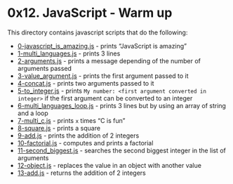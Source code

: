 # 0x12. JavaScript - Warm up
This directory contains javascript scripts that do the following:
- [0-javascript_is_amazing.js](0-javascript_is_amazing.js) - prints “JavaScript is amazing”
- [1-multi_languages.js](1-multi_languages.js) - prints 3 lines
- [2-arguments.js](2-arguments.js) - prints a message depending of the number of arguments passed
- [3-value_argument.js](3-value_argument.js) - prints the first argument passed to it
- [4-concat.js](4-concat.js) - prints two arguments passed to it
- [5-to_integer.js](5-to_integer.js) - prints `My number: <first argument converted in integer>` if the first argument can be converted to an integer
- [6-multi_languages_loop.js](6-multi_languages_loop.js) - prints 3 lines but by using an array of string and a loop
- [7-multi_c.js](7-multi_c.js) - prints `x` times “C is fun”
- [8-square.js](8-square.js) - prints a square
- [9-add.js](9-add.js) - prints the addition of 2 integers
- [10-factorial.js](10-factorial.js) - computes and prints a factorial
- [11-second_biggest.js](11-second_biggest.js) - searches the second biggest integer in the list of arguments
- [12-object.js](12-object.js) - replaces the value in an object with another value
- [13-add.js](13-add.js) - returns the addition of 2 integers
